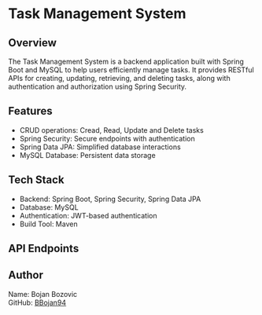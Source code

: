 # Task Management System

## Overview

The Task Management System is a backend application built with Spring Boot and MySQL to help users efficiently manage tasks. It provides RESTful APIs for creating, updating, retrieving, and deleting tasks, along with authentication and authorization using Spring Security.

## Features

- CRUD operations: Cread, Read, Update and Delete tasks
- Spring Security: Secure endpoints with authentication
- Spring Data JPA: Simplified database interactions
- MySQL Database: Persistent data storage

## Tech Stack

- Backend: Spring Boot, Spring Security, Spring Data JPA
- Database: MySQL
- Authentication: JWT-based authentication
- Build Tool: Maven

## API Endpoints


## Author
Name: Bojan Bozovic\
GitHub: [BBojan94](https://github.com/BBojan94/)
